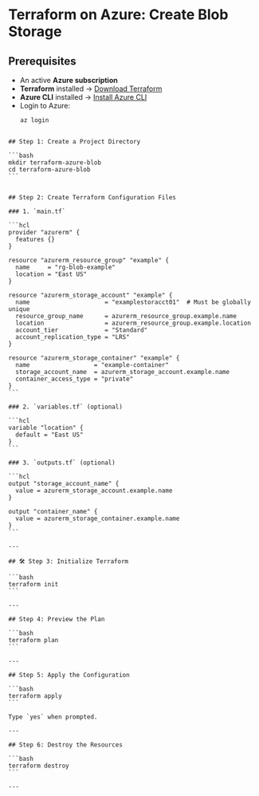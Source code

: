 # Terraform on Azure: Create Blob Storage 

## Prerequisites

- An active **Azure subscription**
- **Terraform** installed → [Download Terraform](https://www.terraform.io/downloads.html)
- **Azure CLI** installed → [Install Azure CLI](https://docs.microsoft.com/en-us/cli/azure/install-azure-cli)
- Login to Azure:
  ```bash
  az login
````

## Step 1: Create a Project Directory

```bash
mkdir terraform-azure-blob
cd terraform-azure-blob
```


## Step 2: Create Terraform Configuration Files

### 1. `main.tf`

```hcl
provider "azurerm" {
  features {}
}

resource "azurerm_resource_group" "example" {
  name     = "rg-blob-example"
  location = "East US"
}

resource "azurerm_storage_account" "example" {
  name                     = "examplestoracct01"  # Must be globally unique
  resource_group_name      = azurerm_resource_group.example.name
  location                 = azurerm_resource_group.example.location
  account_tier             = "Standard"
  account_replication_type = "LRS"
}

resource "azurerm_storage_container" "example" {
  name                  = "example-container"
  storage_account_name  = azurerm_storage_account.example.name
  container_access_type = "private"
}
```

### 2. `variables.tf` (optional)

```hcl
variable "location" {
  default = "East US"
}
```

### 3. `outputs.tf` (optional)

```hcl
output "storage_account_name" {
  value = azurerm_storage_account.example.name
}

output "container_name" {
  value = azurerm_storage_container.example.name
}
```

---

## 🛠️ Step 3: Initialize Terraform

```bash
terraform init
```

---

## Step 4: Preview the Plan

```bash
terraform plan
```

---

## Step 5: Apply the Configuration

```bash
terraform apply
```

Type `yes` when prompted.

---

## Step 6: Destroy the Resources

```bash
terraform destroy
```

---


